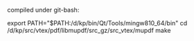 compiled under git-bash:

export PATH="$PATH:/d/kp/bin/Qt/Tools/mingw810_64/bin"
cd /d/kp/src/vtex/pdf/libmupdf/src_gz/src_vtex/mupdf
make
